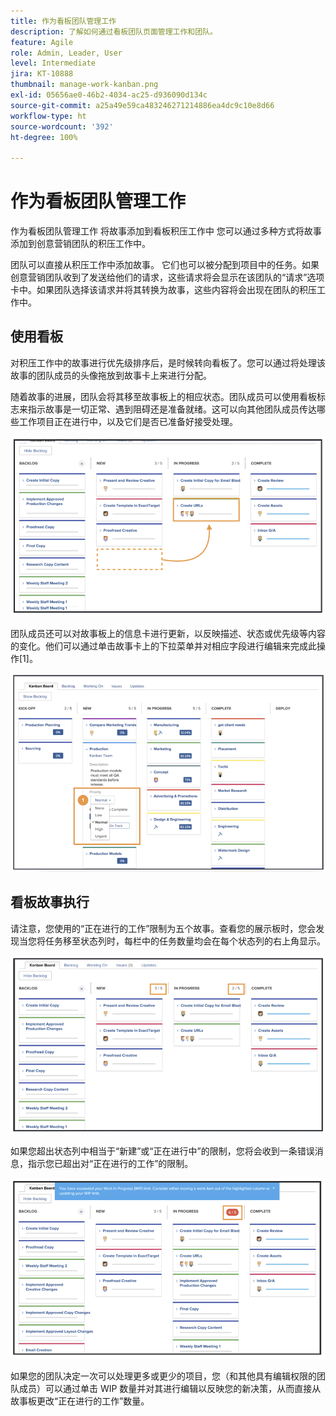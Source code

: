 ```yaml
---
title: 作为看板团队管理工作
description: 了解如何通过看板团队页面管理工作和团队。
feature: Agile
role: Admin, Leader, User
level: Intermediate
jira: KT-10888
thumbnail: manage-work-kanban.png
exl-id: 05656ae0-46b2-4034-ac25-d936090d134c
source-git-commit: a25a49e59ca483246271214886ea4dc9c10e8d66
workflow-type: ht
source-wordcount: '392'
ht-degree: 100%

---
```


# 作为看板团队管理工作

作为看板团队管理工作
将故事添加到看板积压工作中
您可以通过多种方式将故事添加到创意营销团队的积压工作中。

团队可以直接从积压工作中添加故事。
它们也可以被分配到项目中的任务。如果创意营销团队收到了发送给他们的请求，这些请求将会显示在该团队的“请求”选项卡中。如果团队选择该请求并将其转换为故事，这些内容将会出现在团队的积压工作中。


## 使用看板

对积压工作中的故事进行优先级排序后，是时候转向看板了。您可以通过将处理该故事的团队成员的头像拖放到故事卡上来进行分配。


随着故事的进展，团队会将其移至故事板上的相应状态。团队成员可以使用看板标志来指示故事是一切正常、遇到阻碍还是准备就绪。这可以向其他团队成员传达哪些工作项目正在进行中，以及它们是否已准备好接受处理。

![看板卡](assets/kanban-01.png)

团队成员还可以对故事板上的信息卡进行更新，以反映描述、状态或优先级等内容的变化。他们可以通过单击故事卡上的下拉菜单并对相应字段进行编辑来完成此操作[1]。

![看板卡状态](assets/kanban-02.png)

## 看板故事执行

请注意，您使用的“正在进行的工作”限制为五个故事。查看您的展示板时，您会发现当您将任务移至状态列时，每栏中的任务数量均会在每个状态列的右上角显示。

![看板 WIP 限制](assets/kanban-03.png)

如果您超出状态列中相当于“新建”或“正在进行中”的限制，您将会收到一条错误消息，指示您已超出对“正在进行的工作”的限制。

![超出 WIP 限制](assets/kanban-04.png)

如果您的团队决定一次可以处理更多或更少的项目，您（和其他具有编辑权限的团队成员）可以通过单击 WIP 数量并对其进行编辑以反映您的新决策，从而直接从故事板更改“正在进行的工作”数量。
